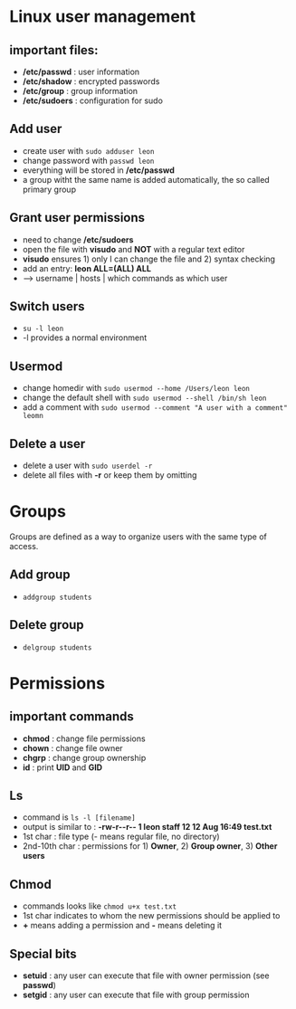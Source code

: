 # Linux user management

## important files:
- **/etc/passwd**	: user information
- **/etc/shadow**	: encrypted passwords
- **/etc/group** 	: group information
- **/etc/sudoers**	: configuration for sudo

## Add user
- create user with `sudo adduser leon`
- change password with `passwd leon`
- everything will be stored in **/etc/passwd**
- a group witht the same name is added automatically, the so called primary group

## Grant user permissions
- need to change **/etc/sudoers**
- open the file with **visudo** and **NOT** with a regular text editor
- **visudo** ensures 1) only I can change the file and 2) syntax checking
- add an entry: **leon ALL=(ALL) ALL**
- --> username | hosts | which commands as which user

## Switch users
- `su -l leon`
- -l provides a normal environment

## Usermod
- change homedir with `sudo usermod --home /Users/leon leon`
- change the default shell with `sudo usermod --shell /bin/sh leon`
- add a comment with `sudo usermod --comment "A user with a comment" leomn`

## Delete a user
- delete a user with `sudo userdel -r`
- delete all files with **-r** or keep them by omitting


# Groups

Groups are defined as a way to organize users with the same type of access.

## Add group
- `addgroup students`

## Delete group
- `delgroup students`


# Permissions

## important commands
- **chmod**	: change file permissions
- **chown**	: change file owner
- **chgrp**	: change group ownership
- **id**	: print **UID** and **GID**

## Ls
- command is `ls -l [filename]`
- output is similar to : **-rw-r--r--  1 leon  staff  12 12 Aug 16:49 test.txt**
- 1st char		: file type (- means regular file, no directory)
- 2nd-10th char	: permissions for 1) **Owner**, 2) **Group owner**, 3) **Other users**

## Chmod
- commands looks like `chmod u+x test.txt`
- 1st char indicates to whom the new permissions should be applied to
- **+** means adding a permission and **-** means deleting it

## Special bits
- **setuid** : any user can execute that file with owner permission (see **passwd**)
- **setgid** : any user can execute that file with group permission
